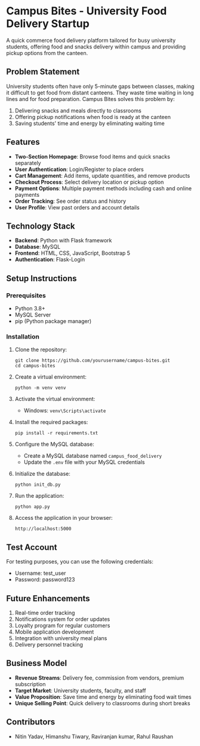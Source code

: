 # Campus Bites - University Food Delivery Startup

A quick commerce food delivery platform tailored for busy university students, offering food and snacks delivery within campus and providing pickup options from the canteen.

## Problem Statement

University students often have only 5-minute gaps between classes, making it difficult to get food from distant canteens. They waste time waiting in long lines and for food preparation. Campus Bites solves this problem by:

1. Delivering snacks and meals directly to classrooms
2. Offering pickup notifications when food is ready at the canteen
3. Saving students' time and energy by eliminating waiting time

## Features

- **Two-Section Homepage**: Browse food items and quick snacks separately
- **User Authentication**: Login/Register to place orders
- **Cart Management**: Add items, update quantities, and remove products
- **Checkout Process**: Select delivery location or pickup option
- **Payment Options**: Multiple payment methods including cash and online payments
- **Order Tracking**: See order status and history
- **User Profile**: View past orders and account details

## Technology Stack

- **Backend**: Python with Flask framework
- **Database**: MySQL
- **Frontend**: HTML, CSS, JavaScript, Bootstrap 5
- **Authentication**: Flask-Login

## Setup Instructions

### Prerequisites

- Python 3.8+
- MySQL Server
- pip (Python package manager)

### Installation

1. Clone the repository:
   ```
   git clone https://github.com/yourusername/campus-bites.git
   cd campus-bites
   ```

2. Create a virtual environment:
   ```
   python -m venv venv
   ```

3. Activate the virtual environment:
   - Windows: `venv\Scripts\activate`
   

4. Install the required packages:
   ```
   pip install -r requirements.txt
   ```

5. Configure the MySQL database:
   - Create a MySQL database named `campus_food_delivery`
   - Update the `.env` file with your MySQL credentials

6. Initialize the database:
   ```
   python init_db.py
   ```

7. Run the application:
   ```
   python app.py
   ```

8. Access the application in your browser:
   ```
   http://localhost:5000
   ```

## Test Account

For testing purposes, you can use the following credentials:
- Username: test_user
- Password: password123

## Future Enhancements

1. Real-time order tracking
2. Notifications system for order updates
3. Loyalty program for regular customers
4. Mobile application development
5. Integration with university meal plans
6. Delivery personnel tracking

## Business Model

- **Revenue Streams**: Delivery fee, commission from vendors, premium subscription
- **Target Market**: University students, faculty, and staff
- **Value Proposition**: Save time and energy by eliminating food wait times
- **Unique Selling Point**: Quick delivery to classrooms during short breaks

## Contributors

- Nitin Yadav, Himanshu Tiwary, Raviranjan kumar, Rahul Raushan

